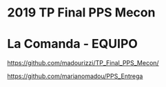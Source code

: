 # 2019 TP Final PPS Mecon 

# La Comanda - EQUIPO

https://github.com/madourizzi/TP_Final_PPS_Mecon/

https://github.com/marianomadou/PPS_Entrega
